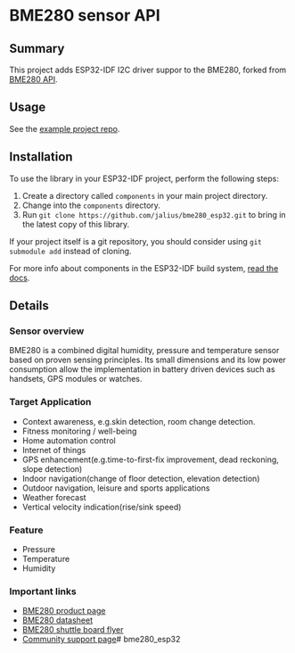 # BME280 sensor API
## Summary
This project adds ESP32-IDF I2C driver suppor to the BME280, forked from [BME280 API](https://github.com/boschsensortec/BME280_SensorAPI).
## Usage
See the [example project repo](https://github.com/jalius/bme280_esp32_example).
## Installation
To use the library in your ESP32-IDF project, perform the following steps:

1. Create a directory called `components` in your main project directory.
2. Change into the `components` directory.
3. Run `git clone https://github.com/jalius/bme280_esp32.git` to bring in the latest copy of this library.

If your project itself is a git repository, you should consider using `git submodule add` instead of cloning.

For more info about components in the ESP32-IDF build system, [read the docs](https://docs.espressif.com/projects/esp-idf/en/stable/esp32/api-guides/build-system.html).
## Details
### Sensor overview

BME280 is a combined digital humidity, pressure and temperature sensor based on proven sensing principles.
Its small dimensions and its low power consumption allow the implementation in battery driven devices such as
handsets, GPS modules or watches.

### Target Application
- Context awareness, e.g.skin detection, room change detection.
- Fitness monitoring / well-being
- Home automation control
- Internet of things
- GPS enhancement(e.g.time-to-first-fix improvement, dead reckoning, slope detection)
- Indoor navigation(change of floor detection, elevation detection)
- Outdoor navigation, leisure and sports applications
- Weather forecast
- Vertical velocity indication(rise/sink speed)

### Feature
- Pressure
- Temperature
- Humidity

### Important links

- [BME280 product page](https://www.bosch-sensortec.com/products/environmental-sensors/humidity-sensors-bme280/)
- [BME280 datasheet](https://www.bosch-sensortec.com/media/boschsensortec/downloads/datasheets/bst-bme280-ds002.pdf)
- [BME280 shuttle board flyer](https://www.bosch-sensortec.com/media/boschsensortec/downloads/shuttle_board_flyer/application_board_3_1/bst-bme280-sf000.pdf)
- [Community support page](https://community.bosch-sensortec.com)# bme280_esp32
